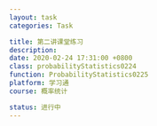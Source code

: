 ```yaml
---
layout: task
categories: Task

title: 第二讲课堂练习
description: 
date: 2020-02-24 17:31:00 +0800
class: probabilityStatistics0224
function: ProbabilityStatistics0225
platform: 学习通
course: 概率统计

status: 进行中
---
```


